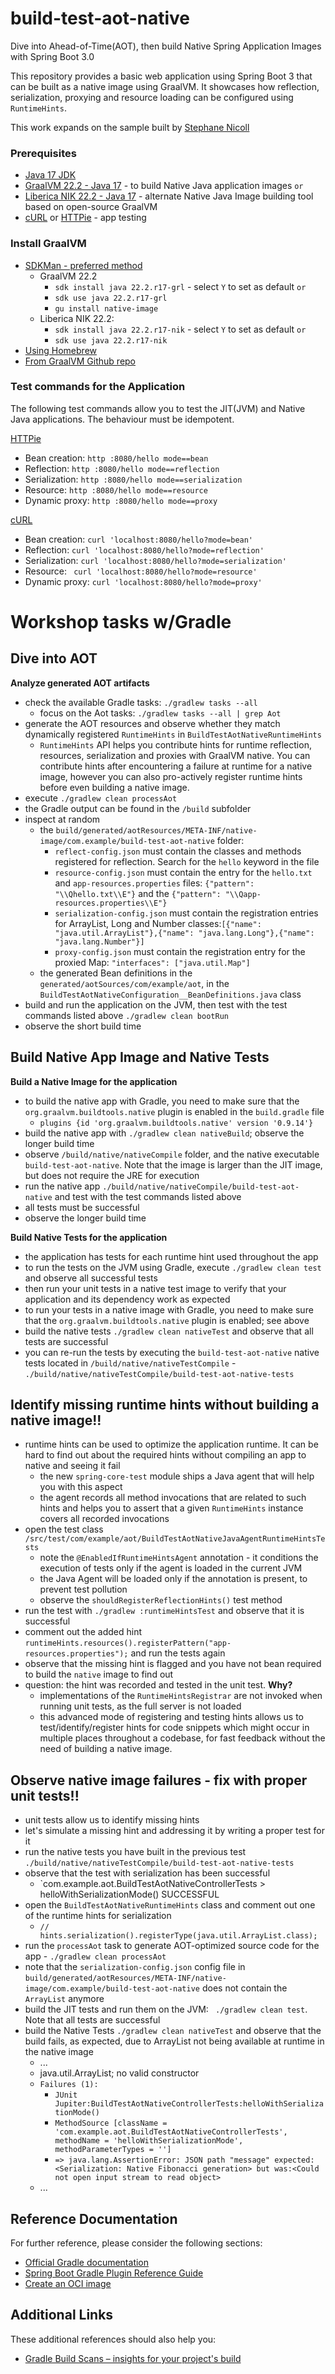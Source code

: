 # build-test-aot-native
Dive into Ahead-of-Time(AOT), then build Native Spring Application Images with Spring Boot 3.0

This repository provides a basic web application using Spring Boot 3 that can be built as a native image using GraalVM.
It showcases how reflection, serialization, proxying and resource loading can be configured using `RuntimeHints`.

This work expands on the sample built by [Stephane Nicoll](https://github.com/snicoll/demo-aot-native)

### Prerequisites
* [Java 17 JDK](https://adoptium.net/)
* [GraalVM 22.2 - Java 17](https://www.graalvm.org/22.2/docs/getting-started/) - to build Native Java application images `or`
* [Liberica NIK 22.2 - Java 17](https://bell-sw.com/pages/downloads/native-image-kit/#) - alternate Native Java Image building tool based on open-source GraalVM
* [cURL](https://curl.se/docs/manpage.html) or [HTTPie](https://httpie.io/) - app testing

### Install GraalVM
* [SDKMan - preferred method](https://sdkman.io/)
    * GraalVM 22.2 
        * `sdk install java 22.2.r17-grl` - select `Y` to set as default `or`
        * `sdk use java 22.2.r17-grl`
        * `gu install native-image`
    * Liberica NIK 22.2: 
        * `sdk install java 22.2.r17-nik`  - select `Y` to set as default `or`
        * `sdk use java 22.2.r17-nik`
* [Using Homebrew](https://github.com/graalvm/homebrew-tap)
* [From GraalVM Github repo](https://github.com/graalvm/graalvm-ce-builds/releases)

### Test commands for the Application
The following test commands allow you to test the JIT(JVM) and Native Java applications. The behaviour must be idempotent.

[HTTPie](https://httpie.io/)
* Bean creation: `http :8080/hello mode==bean`
* Reflection: `http :8080/hello mode==reflection`
* Serialization: `http :8080/hello mode==serialization`
* Resource: `http :8080/hello mode==resource`
* Dynamic proxy: `http :8080/hello mode==proxy`

[cURL](https://curl.se/)
* Bean creation: `curl 'localhost:8080/hello?mode=bean'`
* Reflection: `curl 'localhost:8080/hello?mode=reflection'`
* Serialization: `curl 'localhost:8080/hello?mode=serialization'`
* Resource: ` curl 'localhost:8080/hello?mode=resource'`
* Dynamic proxy: `curl 'localhost:8080/hello?mode=proxy'`

# Workshop tasks w/Gradle

## Dive into AOT
**Analyze generated AOT artifacts**
* check the available Gradle tasks: `./gradlew tasks --all`
  * focus on the Aot tasks: `./gradlew tasks --all | grep Aot`
* generate the AOT resources and observe whether they match dynamically registered `RuntimeHints` in `BuildTestAotNativeRuntimeHints`
  * `RuntimeHints` API helps you contribute hints for runtime reflection, resources, serialization and proxies with GraalVM native. You can contribute hints after encountering a failure at runtime for a native image, however you can also pro-actively register runtime hints before even building a native image.
* execute `./gradlew clean processAot`
* the Gradle output can be found in the `/build` subfolder
* inspect at random
  * the `build/generated/aotResources/META-INF/native-image/com.example/build-test-aot-native` folder:
    * `reflect-config.json` must contain the classes and methods registered for reflection. Search for the `hello` keyword in the file
    * `resource-config.json` must contain the entry for the `hello.txt` and `app-resources.properties` files: `{"pattern": "\\Qhello.txt\\E"}` and the `{"pattern": "\\Qapp-resources.properties\\E"}`
    * `serialization-config.json` must contain the registration entries for ArrayList, Long and Number classes:`[{"name": "java.util.ArrayList"},{"name": "java.lang.Long"},{"name": "java.lang.Number"}]`
    * `proxy-config.json` must contain the registration entry for the proxied Map: `"interfaces": ["java.util.Map"]`
  * the generated Bean definitions in the `generated/aotSources/com/example/aot`, in the `BuildTestAotNativeConfiguration__BeanDefinitions.java` class
* build and run the application on the JVM, then test with the test commands listed above `./gradlew clean bootRun`
* observe the short build time

## Build Native App Image and Native Tests
**Build a Native Image for the application**
* to build the native app with Gradle, you need to make sure that the `org.graalvm.buildtools.native` plugin is enabled in the `build.gradle` file
  * `plugins {id 'org.graalvm.buildtools.native' version '0.9.14'}`
* build the native app with `./gradlew clean nativeBuild`; observe the longer build time
* observe `/build/native/nativeCompile` folder, and the native executable `build-test-aot-native`. Note that the image is larger than the JIT image, but does not require the JRE for execution
* run the native app `./build/native/nativeCompile/build-test-aot-native` and test with the test commands listed above
* all tests must be successful
* observe the longer build time

**Build Native Tests for the application**
* the application has tests for each runtime hint used throughout the app
* to run the tests on the JVM using Gradle, execute `./gradlew clean test` and observe all successful tests
* then run your unit tests in a native test image to verify that your application and its dependency work as expected
* to run your tests in a native image with Gradle, you need to make sure that the `org.graalvm.buildtools.native` plugin is enabled; see above
* build the native tests `./gradlew clean nativeTest` and observe that all tests are successful
* you can re-run the tests by executing the `build-test-aot-native` native tests located in `/build/native/nativeTestCompile` - `./build/native/nativeTestCompile/build-test-aot-native-tests`

## Identify missing runtime hints **without** building a native image!!
* runtime hints can be used to optimize the application runtime. It can be hard to find out about the required hints without compiling an app to native and seeing it fail
  * the new `spring-core-test` module ships a Java agent that will help you with this aspect
  * the agent records all method invocations that are related to such hints and helps you to assert that a given `RuntimeHints` instance
covers all recorded invocations
* open the test class `/src/test/com/example/aot/BuildTestAotNativeJavaAgentRuntimeHintsTests`
  * note the `@EnabledIfRuntimeHintsAgent` annotation - it conditions the execution of tests only if the agent is loaded in the current JVM
  * the Java Agent will be loaded only if the annotation is present, to prevent test pollution
  * observe the `shouldRegisterReflectionHints()` test method
* run the test with `./gradlew :runtimeHintsTest` and observe that it is successful
* comment out the added hint `runtimeHints.resources().registerPattern("app-resources.properties");` and run the tests again
* observe that the missing hint is flagged and you have not bean required to build the `native` image to find out
* question: the hint was recorded and tested in the unit test. **Why?**
  * implementations of the `RuntimeHintsRegistrar` are not invoked when running unit tests, as the full server is not loaded
  * this advanced mode of registering and testing hints allows us to test/identify/register hints for code snippets which might occur in multiple places throughout a codebase, for fast feedback without the need of building a native image.

## Observe native image failures - fix with proper unit tests!!
* unit tests allow us to identify missing hints
* let's simulate a missing hint and addressing it by writing a proper test for it
* run the native tests you have built in the previous test `./build/native/nativeTestCompile/build-test-aot-native-tests`
* observe that the test with serialization has been successful 
  * `com.example.aot.BuildTestAotNativeControllerTests > helloWithSerializationMode() SUCCESSFUL
* open the `BuildTestAotNativeRuntimeHints` class and comment out one of the runtime hints for serialization
  * `// hints.serialization().registerType(java.util.ArrayList.class);`
* run the `processAot` task to generate AOT-optimized source code for the app - `./gradlew clean processAot`
* note that the `serialization-config.json` config file in `build/generated/aotResources/META-INF/native-image/com.example/build-test-aot-native` does not contain the `ArrayList` anymore
* build the JIT tests and run them on the JVM: ` ./gradlew clean test`. Note that all tests are successful
* build the Native Tests `./gradlew clean nativeTest` and observe that the build fails, as expected, due to ArrayList not being available at runtime in the native image
  * ...
  * java.util.ArrayList; no valid constructor
  * `Failures (1):` 
    * `JUnit Jupiter:BuildTestAotNativeControllerTests:helloWithSerializationMode()`
    * `MethodSource [className = 'com.example.aot.BuildTestAotNativeControllerTests', methodName = 'helloWithSerializationMode', methodParameterTypes = '']`
    * `=> java.lang.AssertionError: JSON path "message" expected:<Serialization: Native Fibonacci generation> but was:<Could not open input stream to read object>`
  * ...

## Reference Documentation
For further reference, please consider the following sections:
* [Official Gradle documentation](https://docs.gradle.org)
* [Spring Boot Gradle Plugin Reference Guide](https://docs.spring.io/spring-boot/docs/3.0.0-M5/gradle-plugin/reference/html/)
* [Create an OCI image](https://docs.spring.io/spring-boot/docs/3.0.0-M5/gradle-plugin/reference/html/#build-image)

## Additional Links
These additional references should also help you:
* [Gradle Build Scans – insights for your project's build](https://scans.gradle.com#gradle)
